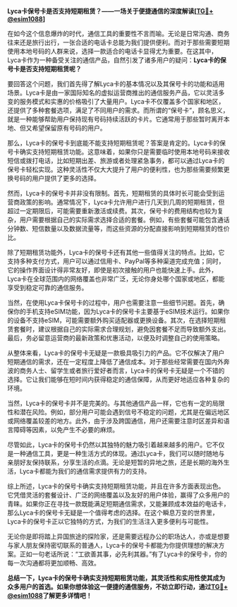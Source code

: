 **Lyca卡保号卡是否支持短期租赁？——一场关于便捷通信的深度解读[[TG💪+ @esim1088](https://t.me/s/esim1088)]**

在如今这个信息爆炸的时代，通信工具的重要性不言而喻。无论是日常沟通、商务往来还是旅行出行，一张合适的电话卡总能为我们提供便利。而对于那些需要短期使用本地号码的人群来说，选择一款适合的电话卡显得尤为重要。在这其中，Lyca卡作为一种备受关注的通信产品，自然引发了诸多用户的疑问：**Lyca卡的保号卡是否支持短期租赁呢？**

要回答这个问题，我们首先得了解Lyca卡的基本情况以及其保号卡的功能和适用场景。Lyca卡是由一家国际知名的虚拟运营商推出的通信服务产品，它以灵活多变的服务模式和实惠的价格吸引了大量用户。Lyca卡不仅覆盖多个国家和地区，还提供了多种套餐选项，满足了不同用户的需求。而所谓的“保号卡”，顾名思义，就是一种能够帮助用户保持现有号码持续活跃的卡片。它通常用于那些暂时离开本地、但又希望保留原有号码的用户。

那么，Lyca卡的保号卡到底能不能支持短期租赁呢？答案是肯定的。Lyca卡的保号卡确实支持短期租赁功能。这意味着，如果你只是需要临时使用本地号码来接收短信或拨打电话，比如短期出差、旅游或者处理紧急事务，都可以通过Lyca卡的保号卡轻松实现。这种灵活性不仅大大提升了用户的便利性，也为那些需要频繁更换号码的用户提供了更多的选择。

然而，Lyca卡的保号卡并非没有限制。首先，短期租赁的具体时长可能会受到运营商政策的影响。通常情况下，Lyca卡允许用户进行几天到几周的短期租赁，但超过一定期限后，可能需要重新激活或续费。其次，保号卡的费用结构也较为复杂，用户需要根据自己的实际需求选择合适的套餐。例如，有些套餐可能包含通话分钟数、短信数量以及数据流量等，而这些资源的分配直接影响到短期租赁的性价比。

除了短期租赁功能外，Lyca卡的保号卡还有其他一些值得关注的特点。比如，它支持多种支付方式，用户可以通过信用卡、PayPal等多种渠道完成充值；同时，它的操作界面设计得非常友好，即使是初次接触的用户也能快速上手。此外，Lyca卡在全球范围内的网络覆盖也非常广泛，无论你身处哪个国家或地区，都能享受到稳定可靠的通信服务。

当然，在使用Lyca卡保号卡的过程中，用户也需要注意一些细节问题。首先，确保你的手机支持eSIM功能，因为Lyca卡的保号卡主要基于eSIM技术运行。如果你的设备不支持eSIM，可能需要额外购买适配器或更换设备。其次，在选择短期租赁套餐时，建议根据自己的实际需求合理规划，避免因套餐不足而导致额外支出。最后，务必留意运营商的最新政策和优惠活动，以便及时调整自己的使用策略。

从整体来看，Lyca卡的保号卡无疑是一款极具吸引力的产品。它不仅解决了用户短期通信的需求，还在一定程度上降低了通信成本。对于那些经常需要在国内外奔波的商务人士、留学生或者旅行爱好者而言，Lyca卡的保号卡无疑是一个不错的选择。它让我们能够在短时间内获得稳定的通信保障，从而更好地适应各种复杂的环境。

当然，Lyca卡的保号卡并不是完美的。与其他通信产品一样，它也有一定的局限性和潜在风险。例如，部分用户可能会遇到信号不稳定的问题，尤其是在偏远地区或网络覆盖较差的地方。此外，由于涉及跨国通信，用户还需要注意时区差异和语言障碍等因素，以免产生不必要的麻烦。

尽管如此，Lyca卡的保号卡仍然以其独特的魅力吸引着越来越多的用户。它不仅是一种通信工具，更是一种生活方式的体现。通过Lyca卡，我们可以随时随地与亲朋好友保持联系，分享生活的点滴。无论是短暂的异地之旅，还是长期的海外生活，Lyca卡都能为我们的通信需求提供有力的支持。

综上所述，Lyca卡的保号卡确实支持短期租赁功能，并且在许多方面表现出色。它凭借灵活的套餐设计、广泛的网络覆盖以及友好的用户体验，赢得了众多用户的青睐。如果你正在寻找一款既能满足短期通信需求，又能兼顾成本效益的电话卡，那么Lyca卡的保号卡无疑是一个值得考虑的选择。在这个瞬息万变的世界里，Lyca卡的保号卡正以它独特的方式，为我们的生活注入更多便利与可能性。

无论你是即将踏上异国旅途的探险家，还是需要远程办公的职场达人，亦或是想要与家人朋友保持密切联系的普通人，Lyca卡的保号卡都能为你提供理想的解决方案。正如一句老话所说：“工欲善其事，必先利其器。”有了Lyca卡的保号卡，你的每一次沟通都将更加顺畅、高效。

**总结一下，Lyca卡的保号卡确实支持短期租赁功能，其灵活性和实用性使其成为众多用户的首选。如果你想体验这一便捷的通信服务，不妨立即行动，通过[TG💪+ @esim1088](https://t.me/s/esim1088)了解更多详情吧！**